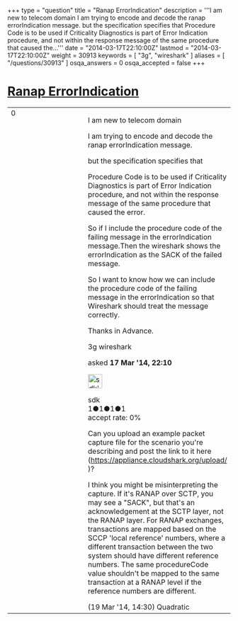+++
type = "question"
title = "Ranap ErrorIndication"
description = '''I am new to telecom domain I am trying to encode and decode the ranap errorIndication message. but the specification specifies that Procedure Code is to be used if Criticality Diagnostics is part of Error Indication procedure, and not within the response message of the same procedure that caused the...'''
date = "2014-03-17T22:10:00Z"
lastmod = "2014-03-17T22:10:00Z"
weight = 30913
keywords = [ "3g", "wireshark" ]
aliases = [ "/questions/30913" ]
osqa_answers = 0
osqa_accepted = false
+++

<div class="headNormal">

# [Ranap ErrorIndication](/questions/30913/ranap-errorindication)

</div>

<div id="main-body">

<div id="askform">

<table id="question-table" style="width:100%;"><colgroup><col style="width: 50%" /><col style="width: 50%" /></colgroup><tbody><tr class="odd"><td style="width: 30px; vertical-align: top"><div class="vote-buttons"><div id="post-30913-score" class="post-score" title="current number of votes">0</div><div id="favorite-count" class="favorite-count"></div></div></td><td><div id="item-right"><div class="question-body"><p>I am new to telecom domain</p><p>I am trying to encode and decode the ranap errorIndication message.</p><p>but the specification specifies that</p><p>Procedure Code is to be used if Criticality Diagnostics is part of Error Indication procedure, and not within the response message of the same procedure that caused the error.</p><p>So if I include the procedure code of the failing message in the errorIndication message.Then the wireshark shows the errorIndication as the SACK of the failed message.</p><p>So I want to know how we can include the procedure code of the failing message in the errorIndication so that Wireshark should treat the message correctly.</p><p>Thanks in Advance.</p></div><div id="question-tags" class="tags-container tags">3g wireshark</div><div id="question-controls" class="post-controls"></div><div class="post-update-info-container"><div class="post-update-info post-update-info-user"><p>asked <strong>17 Mar '14, 22:10</strong></p><img src="https://secure.gravatar.com/avatar/98a57cd8f4c2bf70526fe58d4391856b?s=32&amp;d=identicon&amp;r=g" class="gravatar" width="32" height="32" alt="sdk&#39;s gravatar image" /><p>sdk<br />
<span class="score" title="1 reputation points">1</span><span title="1 badges"><span class="badge1">●</span><span class="badgecount">1</span></span><span title="1 badges"><span class="silver">●</span><span class="badgecount">1</span></span><span title="1 badges"><span class="bronze">●</span><span class="badgecount">1</span></span><br />
<span class="accept_rate" title="Rate of the user&#39;s accepted answers">accept rate:</span> <span title="sdk has no accepted answers">0%</span></p></div></div><div id="comments-container-30913" class="comments-container"><span id="30975"></span><div id="comment-30975" class="comment"><div id="post-30975-score" class="comment-score"></div><div class="comment-text"><p>Can you upload an example packet capture file for the scenario you're describing and post the link to it here (<a href="https://appliance.cloudshark.org/upload/">https://appliance.cloudshark.org/upload/</a> )?</p><p>I think you might be misinterpreting the capture. If it's RANAP over SCTP, you may see a "SACK", but that's an acknowledgement at the SCTP layer, not the RANAP layer. For RANAP exchanges, transactions are mapped based on the SCCP 'local reference' numbers, where a different transaction between the two system should have different reference numbers. The same procedureCode value shouldn't be mapped to the same transaction at a RANAP level if the reference numbers are different.</p></div><div id="comment-30975-info" class="comment-info"><span class="comment-age">(19 Mar '14, 14:30)</span> Quadratic</div></div></div><div id="comment-tools-30913" class="comment-tools"></div><div class="clear"></div><div id="comment-30913-form-container" class="comment-form-container"></div><div class="clear"></div></div></td></tr></tbody></table>

</div>

</div>

